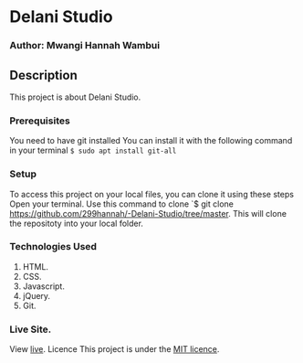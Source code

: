 # Delani Studio
### Author: Mwangi Hannah Wambui
## Description
This project is about Delani Studio.

### Prerequisites
You need to have git installed
You can install it with the following command in your terminal
`$ sudo apt install git-all`

### Setup
To access this project on your local files, you can clone it using these steps
Open your terminal.
Use this command to clone `$ git clone https://github.com/299hannah/-Delani-Studio/tree/master.
This will clone the repositoty into your local folder.

### Technologies Used
 1. HTML.
 1. CSS.
 1. Javascript.
 1. jQuery.
 1. Git.
### Live Site.
View [live](https://299hannah.github.io/-Delani-Studio/).
Licence
This project is under the [MIT licence](licence).